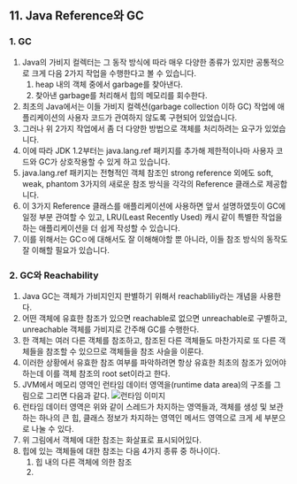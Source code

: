 ## 11. Java Reference와 GC
### 1. GC
1. Java의 가비지 컬렉터는 그 동작 방식에 따라 매우 다양한 종류가 있지만 공통적으로 크게 다음 2가지 작업을 수행한다고 볼 수 있습니다.
    1. heap 내의 객체 중에서 garbage를 찾아낸다.
    2. 찾아낸 garbage를 처리해서 힙의 메모리를 회수한다.
2. 최초의 Java에서는 이들 가비지 컬렉션(garbage collection 이하 GC) 작업에 애플리케이션의 사용자 코드가 관여하지 않도록 구현되어 있었습니다.
3. 그러나 위 2가지 작업에서 좀 더 다양한 방법으로 객체를 처리하려는 요구가 있었습니다.
4. 이에 따라 JDK 1.2부터는 java.lang.ref 패키지를 추가해 제한적이나마 사용자 코드와 GC가 상호작용할 수 있게 하고 있습니다.
5. java.lang.ref 패키지는 전형적인 객체 참조인 strong reference 외에도 soft, weak, phantom 3가지의 새로운 참조 방식을 각각의 Reference 클래스로 제공합니다.
6. 이 3가지 Reference 클래스를 애플리케이션에 사용하면 앞서 설명하였듯이 GC에 일정 부분 관여할 수 있고, LRU(Least Recently Used) 캐시 같이 특별한 작업을 하는 애플리케이션을 더 쉽게 작성할 수 있습니다.
7. 이를 위해서는 GCㅇ에 대해서도 잘 이해해야할 뿐 아니라, 이들 참조 방식의 동작도 잘 이해할 필요가 있습니다.

### 2. GC와 Reachability
1. Java GC는 객체가 가비지인지 판별하기 위해서 reachabliliy라는 개념을 사용한다.
2. 어떤 객체에 유효한 참조가 있으면 reachable로 없으면 unreachable로 구별하고, unreachable 객체를 가비지로 간주해 GC를 수행한다.
3. 한 객체는 여러 다른 객체를 참조하고, 참조된 다른 객체들도 마찬가지로 또 다른 객체들을 참조할 수 있으므로 객체들을 참조 사슬을 이룬다.
4. 이러한 상황에서 유효한 참조 여부를 파악하려면 항상 유효한 최초의 참조가 있어야 하는데 이를 객체 참조의 root set이라고 한다.
5. JVM에서 메모리 영역인 런타임 데이터 영역을(runtime data area)의 구조를 그림으로 그리면 다음과 같다.
![런타임 이미지](https://d2.naver.com/content/images/2015/06/helloworld-329631-1.png) 
6. 런타임 데이터 영역은 위와 같이 스레드가 차지하는 영역들과, 객체를 생성 및 보관하는 하나의 큰 힙, 클래스 정보가 차지하는 영역인 메서드 영역으로 크게 세 부분으로 나눌 수 있다. 
7. 위 그림에서 객체에 대한 참조는 화살표로 표시되어있다.
8. 힙에 있는 객체들에 대한 참조는 다음 4가지 종류 중 하나이다.
    1. 힙 내의 다른 객체에 의한 참조
    2. 
